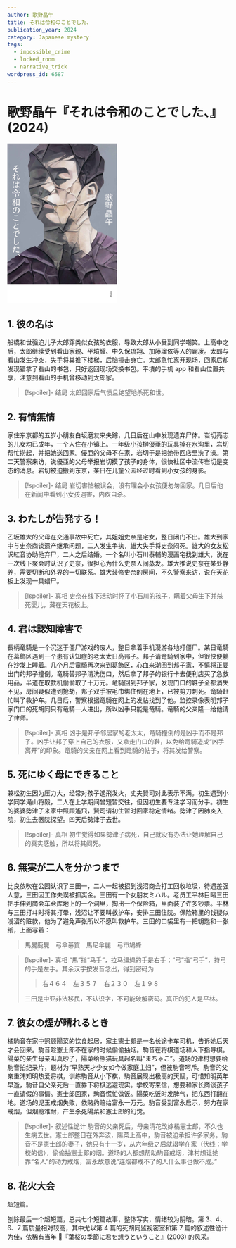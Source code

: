 ```yaml
---
author: 歌野晶午
title: それは令和のことでした、
publication_year: 2024
category: Japanese mystery
tags:
  - impossible_crime
  - locked_room
  - narrative_trick
wordpress_id: 6587
---
```


# 歌野晶午『それは令和のことでした、』(2024)

<img src=images/2024_cover.jpg width=250/>

## 1. 彼の名は

船橋和世强迫儿子太郎穿类似女孩的衣服，导致太郎从小受到同学嘲笑。上高中之后，太郎继续受到看山家親、平墳耀、中久保琉翔、加藤瑠依等人的霸凌。太郎与看山发生冲突，失手将其推下楼梯，后脑撞击身亡。太郎急忙离开现场，回家后却发现错拿了看山的书包，只好返回现场交换书包。平墳的手机 app 和看山位置共享，注意到看山的手机曾移动到太郎家。

> [!spoiler]- 结局
> 太郎回家后气愤且绝望地杀死和世。

## 2. 有情無情

家住东京都的五岁小朋友白坂磨友来失踪，几日后在山中发现遗弃尸体。岩切亮志的儿女均已成年，一个人住在小镇上。一年级小孩榊優亜的玩具掉在水沟里，岩切帮忙捞起，并把她送回家。優亜的父母不在家，岩切于是把她带回店里洗了澡。第二天警察来访，说優亜的父母举报岩切摸了孩子的身体，很快社区中流传岩切是变态的消息。岩切被迫搬到东京，某日在儿童公园经过时看到小女孩的身影。

> [!spoiler]- 结局
> 岩切害怕被误会，没有理会小女孩便匆匆回家。几日后他在新闻中看到小女孩遇害，内疚自杀。

## 3. わたしが告発する！

乙坂雄大的父母在交通事故中死亡，其姐姐史奈是宅女，整日闭门不出。雄大到家中与史奈商谈遗产继承问题，二人发生争执，雄大失手将史奈闷死。雄大的女友松沢紅音协助他弃尸，二人之后结婚。一个名叫小石川泰輔的漫画宅找到雄大，说在一次线下聚会时认识了史奈，很担心为什么史奈人间蒸发。雄大推说史奈在某处静养，需要切断和外界的一切联系。雄大装修史奈的房间，不久警察来访，说在天花板上发现一具蜡尸。

> [!spoiler]- 真相
> 史奈在线下活动时怀了小石川的孩子，瞒着父母生下并杀死婴儿，藏在天花板上。

## 4. 君は認知障害で

長柄竜騎是一个沉迷于僵尸游戏的废人，整日拿着手机漫游各地打僵尸。某日竜騎在葛飾区遇到一个患有认知症的老太太日高邦子。邦子请竜騎到家中，但很快便躺在沙发上睡着。几个月后竜騎再次来到葛飾区，心血来潮回到邦子家，不慎将正要出门的邦子撞倒。竜騎替邦子清洗伤口，然后拿了邦子的银行卡去便利店买了急救用品，半道在取款机偷偷取了十万元。竜騎回到邦子家，发现门口的鞋子全都消失不见，房间疑似遭到抢劫，邦子双手被毛巾绑住倒在地上，已被剪刀刺死。竜騎赶忙叫了救护车。几日后，警察根据竜騎在网上的发帖找到了他。监控录像表明邦子家门口的死胡同只有竜騎一人进出，所以凶手只能是竜騎。竜騎的父亲隆一给他请了律师。

> [!spoiler]- 真相
> 凶手是邦子邻居家的老太太，竜騎撞倒的是凶手而不是邦子。凶手让邦子穿上自己的衣服，又拿走门口的鞋，以免给竜騎造成“凶手离开”的印象。竜騎的父亲在网上看到竜騎的帖子，将其发给警察。

## 5. 死にゆく母にできること

兼松初生因为压力大，经常对孩子遙飛发火，丈夫賢司对此表示不满。初生遇到小学同学滝山将毅，二人在上学期间曾短暂交往，但因初生要专注学习而分手。初生的婆婆勢津子来家中照顾遙飛，賢司请初生暂时回家稳定情绪。勢津子因肺炎入院，初生去医院探望。四天后勢津子去世。

> [!spoiler]- 真相
> 初生觉得如果勢津子病死，自己就没有办法让她理解自己的真实感触，所以将其闷死。

## 6. 無実が二人を分かつまで

比良依吹在公园认识了三田一，二人一起被招到浅沼商会打工回收垃圾，待遇差强人意，三田因工作失误被扣奖金。三田有一个女朋友ミハル。老员工平林目睹三田把手伸到商会车仓库地上的一个洞里，掏出一个保险箱，里面装了许多钞票。平林与三田打斗时将其打晕，浅沼让不要叫救护车，安排三田住院。保险箱里的钱疑似浅沼的赃款，他为了避免声张所以不愿叫救护车。三田的口袋里有一把钥匙和一张纸，上面写着：

> 馬屍鹿屍　弓傘碁質　馬尼傘麗　弓市鳩蜂

> [!spoiler]- 真相
> “馬”指“马手”，拉马缰绳的手是右手；“弓”指“弓手”，持弓的手是左手。其余汉字按发音念出，得到密码为
> 
> > 右４６４　左３５７　右２３０　左１９８
> 
> 三田是中亚非法移民，不认识字，不可能破解密码。真正的犯人是平林。

## 7. 彼女の煙が晴れるとき

橘駒音在家中照顾陽菜的饮食起居，家主憲士郎是一名长途卡车司机，告诉她后天才会回来。駒音趁憲士郎不在家的时候偷偷抽烟。駒音在将棋道场和人下指导棋。陽菜的亲生母亲叫真砂子，陽菜给熊猫玩具起名叫“まちゃこ”。道场的津村想要给駒音拍纪录片，题材为“早熟天才少女如今做家庭主妇”，但被駒音呵斥。駒音的父亲重浦知明热爱将棋，训练駒音从小下棋，駒音展现出极高的天赋，可惜知明英年早逝，駒音自父亲死后一直靠下将棋逃避现实。学校寄来信，想要和家长商谈孩子一直请假的事情。憲士郎回家，駒音慌忙做饭。陽菜吃饭时发脾气，把东西打翻在地。道场的児玉戒烟失败，依赌约赔给富永一万元。駒音受到富永启示，努力在家戒烟，但烟瘾难耐，产生杀死陽菜和憲士郎的幻觉。

> [!spoiler]- 叙述性诡计
> 駒音的父亲死后，母亲清花改嫁橘憲士郎，不久也生病去世。憲士郎整日在外奔波，陽菜上高中，駒音被迫承担许多家务。駒音不是憲士郎的妻子，她只有十一岁，从六年级之后就辍学在家（伏线：学校的信），偷偷抽憲士郎的烟。道场的人都想帮助駒音戒烟，津村想让她靠“名人”的动力戒烟，富永故意说“连烟都戒不了的人什么事也做不成。”

## 8. 花火大会

超短篇。

刨除最后一个超短篇，总共七个短篇故事，整体写实，情绪较为阴暗。第 3、4、6、7 篇质量相对较高，其中尤以第 4 篇的死胡同监视密室和第 7 篇的叙述性诡计为佳，依稀有当年 📖『葉桜の季節に君を想うということ』(2003) 的风采。